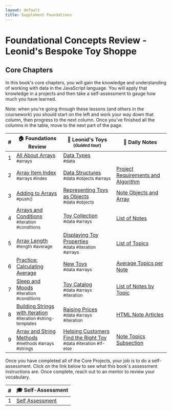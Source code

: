 ```yaml
---
layout: default
title: Supplement Foundations
---
```


# Foundational Concepts Review - Leonid's Bespoke Toy Shoppe

## Core Chapters

In this book's core chapters, you will gain the knowledge and understanding of working with data in the JavaScript language. You will apply that knowledge in a projects and then take a self-assessment to gauge how much you have learned.

Note: when you're going through these lessons (and others in the coursework) you should start on the left and work your way down that column, then progress to the next column. Once you've finished all the columns in the table, move to the next part of the page.

| # | 🏠 Foundations Review | 🧸 Leonid's Toys <br/><sub>(_Guided tour_)</sub> | 📔 Daily Notes |
|--|--|--|--|
| 1 |[All About Arrays](/chapters/b0c1_ARRAYS_INTRO) <br/> <sub style="font-size:0.85rem;">#arrays</sub> | [Data Types](./chapters/LT_DATA_TYPES) <br/> <sub style="font-size:0.85rem;">#data</sub> |  |
| 2 |[Array Item Index](./chapters/ARRAYS_INDICES) <br/> <sub style="font-size:0.85rem;">#arrays #index</sub> | [Data Structures](./chapters/LT_DATA_STRUCTURES) <br/> <sub style="font-size:0.85rem;">#data #objects #arrays</sub> | [Project Requirements and Algorithm](./chapters/DN_REQUIREMENTS) |
| 3 | [Adding to Arrays](./chapters/ARRAYS_PUSH) <br/> <sub style="font-size:0.85rem;">#push()</sub> | [Representing Toys as Objects](./chapters/LT_OBJECTS) <br/> <sub style="font-size:0.85rem;">#data #objects</sub> | [Note Objects and Array](./chapters/DN_OBJECTS) |
| 4 | [Arrays and Conditions](./chapters/CONDITIONS_INTRO) <br/> <sub style="font-size:0.85rem;">#iteration #conditions</sub> | [Toy Collection](./chapters/LT_ARRAYS) <br/> <sub style="font-size:0.85rem;">#data #arrays</sub> | [List of Notes](./chapters/DN_NOTE_LIST) |
| 5 | [Array Length](./chapters/ARRAYS_LENGTH) <br/> <sub style="font-size:0.85rem;">#length #average</sub> | [Displaying Toy Properties](./chapters/LT_PROPERTY_ACCESS) <br/> <sub style="font-size:0.85rem;">#data #iteration #arrays</sub> | [List of Topics](./chapters/DN_TOPICS_LIST) |
| 6 | [Practice: Calculating Average](./chapters/ARRAYS_PRACTICE) | [New Toys](./chapters/LT_ARRAY_PUSH) <br/> <sub style="font-size:0.85rem;">#data #arrays</sub> | [Average Topics per Note](./chapters/DN_TOPICS_AVERAGE) |
| 7 | [Sleep and Moods](./chapters/ARRAYS_CONDITIONS_PRACTICE) <br/> <sub style="font-size:0.85rem;">#iteration #conditions</sub> | [Toy Catalog](./chapters/LT_ARRAY_ITERATION) <br/> <sub style="font-size:0.85rem;">#data #arrays #iteration</sub> | [List of Notes by Topic](./chapters/DN_NOTES_BY_TOPIC) |
| 8 | [Building Strings with Iteration](./chapters/ARRAYS_STRINGS) <br/> <sub style="font-size:0.85rem;">#iteration #string-templates</sub> | [Raising Prices](./chapters/LT_ITERATION_WITH_LOGIC) <br/> <sub style="font-size:0.85rem;">#data #arrays #iteration</sub> | [HTML Note Articles](./chapters/DN_NOTE_ARTICLES) |
| 9 | [Array and String Methods](./chapters/ARRAY_STRING_METHODS) <br/> <sub style="font-size:0.85rem;">#methods #arrays #strings</sub> | [Helping Customers Find the Right Toy](./chapters/LT_FIND) <br/> <sub style="font-size:0.85rem;">#data #iteration #if-else</sub> | [Note Topics Subsection](./chapters/DN_TOPICS_SECTION) |

Once you have completed all of the Core Projects, your job is to do a self-assessment. Click on the link below to see what this book's assessment instructions are. Once complete, reach out to an mentor to review your vocabulary.

| #   | 🎓 Self-Assessment                                                     |
| --- | ---------------------------------------------------------------------- |
| 1   | [Self Assessment](./chapters/JS_DATA_ASSESSMENT) |